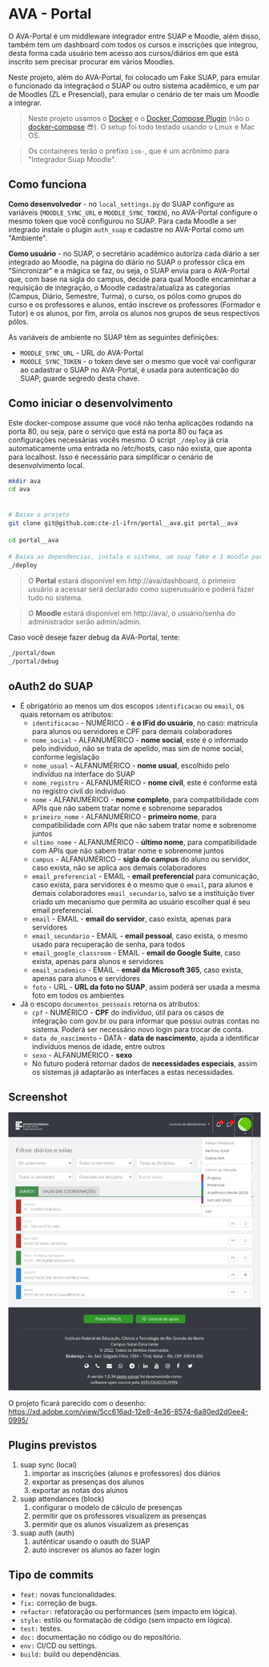 # AVA - Portal

O AVA-Portal é um middleware integrador entre SUAP e Moodle, além disso, também tem um dashboard com todos os cursos e inscrições que integrou, desta forma cada usuário tem acesso aos cursos/diários em que está inscrito sem precisar procurar em vários Moodles.

Neste projeto, além do AVA-Portal, foi colocado um Fake SUAP, para emular o funcionado da integraçãod o SUAP ou outro sistema acadêmico, e um par de Moodles (ZL e Presencial), para emular o cenário de ter mais um Moodle a integrar.

> Neste projeto usamos o [Docker](https://docs.docker.com/engine/install/) e o [Docker Compose Plugin](https://docs.docker.com/compose/install/compose-plugin/#:~:text=%20Install%20the%20plugin%20manually%20%F0%9F%94%97%20%201,of%20Compose%20you%20want%20to%20use.%20More%20) (não o [docker-compose](https://docs.docker.com/compose/install/) 😎). O setup foi todo testado usando o Linux e Mac OS.

> Os containeres terão o prefixo `ism-`, que é um acrônimo para "Integrador Suap Moodle".

## Como funciona

**Como desenvolvedor** - no `local_settings.py` do SUAP configure as variáveis (`MOODLE_SYNC_URL` e `MOODLE_SYNC_TOKEN`), no AVA-Portal configure o mesmo token que você configurou no SUAP. Para cada  Moodle a ser integrado instale o plugin `auth_suap` e cadastre no AVA-Portal como um "Ambiente". 

**Como usuário** - no SUAP, o secretário acadêmico autoriza cada diário a ser integrado ao Moodle, na página do diário no SUAP o professor clica em "Sincronizar" e a mágica se faz, ou seja, o SUAP envia para o AVA-Portal que, com base na sigla do campus, decide para qual Moodle encaminhar a requisição de integração, o Moodle cadastra/atualiza as categorias (Campus, Diário, Semestre, Turma), o curso, os pólos como grupos do curso e os professores e alunos, então inscreve os professores (Formador e Tutor) e os alunos, por fim, arrola os alunos nos grupos de seus respectivos pólos.

As variáveis de ambiente no SUAP têm as seguintes definições:
- `MOODLE_SYNC_URL` - URL do AVA-Portal
- `MOODLE_SYNC_TOKEN` - o token deve ser o mesmo que você vai configurar ao cadastrar o SUAP no AVA-Portal, é usada para autenticação do SUAP, guarde segredo desta chave.

## Como iniciar o desenvolvimento

Este docker-compose assume que você não tenha aplicações rodando na porta 80, ou seja, pare o serviço que está na porta 80 ou faça as configurações necessárias vocês mesmo. O script `_/deploy` já cria automaticamente uma entrada no /etc/hosts, caso não exista, que aponta para localhost. Isso é necessário para simplificar o cenário de desenvolvimento local.

```bash
mkdir ava
cd ava


# Baixe o projeto
git clone git@github.com:cte-zl-ifrn/portal__ava.git portal__ava 

cd portal__ava

# Baixa as dependencias, instala o sistema, um suap fake e 1 moodle para teste
_/deploy
```

> O **Portal** estará disponível em http://ava/dashboard, o primeiro usuário a acessar será declarado como superusuário e poderá fazer tudo no sistema.

> O **Moodle** estará disponível em http://ava/, o usuário/senha do administrador serão admin/admin.

Caso você deseje fazer debug da AVA-Portal, tente:

```bash
_/portal/down
_/portal/debug
```

## oAuth2 do SUAP

- É obrigatório ao menos um dos escopos `identificacao` ou `email`, os quais retornam os atributos:
  - `identificacao` - NUMÉRICO - **é o IFid do usuário**, no caso: matrícula para alunos ou servidores e CPF para demais colaboradores
  - `nome_social` - ALFANUMÉRICO - **nome social**, este é o informado pelo indivíduo, não se trata de apelido, mas sim de nome social, conforme legislação
  - `nome_usual` - ALFANUMÉRICO - **nome usual**, escolhido pelo indivíduo na interface do SUAP
  - `nome_registro` - ALFANUMÉRICO - **nome civil**, este é conforme está no registro civil do indivíduo
  - `nome` - ALFANUMÉRICO - **nome completo**, para compatibilidade com APIs que não sabem tratar nome e sobrenome separados
  - `primeiro_nome` - ALFANUMÉRICO - **primeiro nome**, para compatibilidade com APIs que não sabem tratar nome e sobrenome juntos
  - `ultimo_nome` - ALFANUMÉRICO - **último nome**, para compatibilidade com APIs que não sabem tratar nome e sobrenome juntos
  - `campus` - ALFANUMÉRICO - **sigla do campus** do aluno ou servidor, caso exista, não se aplica aos demais colaboradores
  - `email_preferencial` - EMAIL - **email preferencial** para comunicação, caso exista, para servidores é o mesmo que o `email`, para alunos e demais colaboradores `email_secundario`, salvo se a instituição tiver criado um mecanismo que permita ao usuário escolher qual é seu email preferencial.
  - `email` - EMAIL - **email do servidor**, caso exista, apenas para servidores
  - `email_secundario` - EMAIL - **email pessoal**, caso exista, o mesmo usado para recuperação de senha, para todos
  - `email_google_classroom` - EMAIL - **email do Google Suite**, caso exista, apenas para alunos e servidores
  - `email_academico` - EMAIL - **email da Microsoft 365**, caso exista, apenas para alunos e servidores
  - `foto` - URL - **URL da foto no SUAP**, assim poderá ser usada a mesma foto em todos os ambientes
- Já o escopo `documentos_pessoais` retorna os atributos:
  - `cpf` - NUMÉRICO - **CPF** do indivíduo, útil para os casos de integração com gov.br ou para informar que possui outras contas no sistema. Poderá ser necessário novo login para trocar de conta.
  - `data_de_nascimento` - DATA - **data de nascimento**, ajuda a identificar indivíduos menos de idade, entre outros
  - `sexo` - ALFANUMÉRICO - **sexo**
  - No futuro poderá retornar dados de **necessidades especiais**, assim os sistemas já adaptarão as interfaces a estas necessidades.


## Screenshot

![screenshot](screenshot.jpg)

O projeto ficará parecido com o desenho: https://xd.adobe.com/view/5cc616ad-12e8-4e36-8574-6a80ed2d0ee4-0995/

## Plugins previstos

1. suap sync (local)
   1. importar as inscrições (alunos e professores) dos diários
   2. exportar as presenças dos alunos
   3. exportar as notas dos alunos
2. suap attendances (block)
   1. configurar o modelo de cálculo de presenças
   2. permitir que os professores visualizem as presenças
   3. permitir que os alunos visualizem as presenças
3. suap auth (auth)
   1. autênticar usando o oauth do SUAP
   2. auto inscrever os alunos ao fazer login


## Tipo de commits

- `feat:` novas funcionalidades.
- `fix:` correção de bugs.
- `refactor:` refatoração ou performances (sem impacto em lógica).
- `style:` estilo ou formatação de código (sem impacto em lógica).
- `test:` testes.
- `doc:` documentação no código ou do repositório.
- `env:` CI/CD ou settings.
- `build:` build ou dependências.

